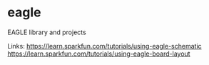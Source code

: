 # eagle
EAGLE library and projects

Links:
https://learn.sparkfun.com/tutorials/using-eagle-schematic
https://learn.sparkfun.com/tutorials/using-eagle-board-layout
